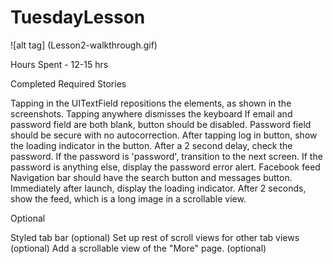 TuesdayLesson
=============

![alt tag] (Lesson2-walkthrough.gif)

Hours Spent - 12-15 hrs

Completed Required Stories

Tapping in the UITextField repositions the elements, as shown in the screenshots.
Tapping anywhere dismisses the keyboard
If email and password field are both blank, button should be disabled.
Password field should be secure with no autocorrection.
After tapping log in button, show the loading indicator in the button. After a 2 second delay, check the password.
If the password is 'password', transition to the next screen.
If the password is anything else, display the password error alert.
Facebook feed
Navigation bar should have the search button and messages button.
Immediately after launch, display the loading indicator.
After 2 seconds, show the feed, which is a long image in a scrollable view.

Optional 

Styled tab bar (optional)
Set up rest of scroll views for other tab views (optional)
Add a scrollable view of the "More" page. (optional)


